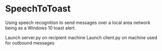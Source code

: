 # SpeechToToast
Using speech recognition to send messages over a local area network being as a Windows 10 toast alert.

Launch server.py on recipient machine
Launch client.py on machine used for outbound messages

